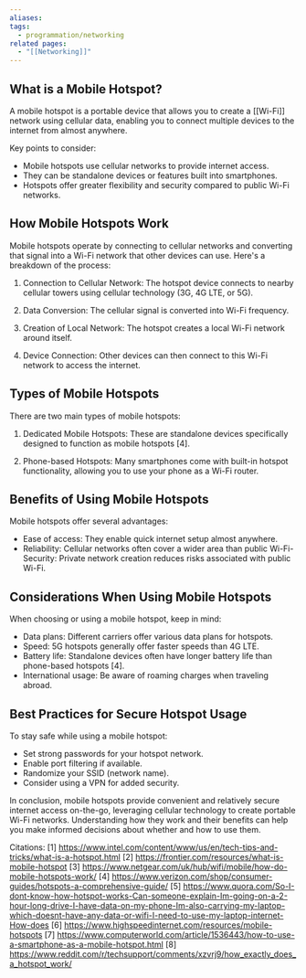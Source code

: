 ```yaml
---
aliases: 
tags:
  - programmation/networking
related pages:
  - "[[Networking]]"
---
```

## What is a Mobile Hotspot?

A mobile hotspot is a portable device that allows you to create a [[Wi-Fi]] network using cellular data, enabling you to connect multiple devices to the internet from almost anywhere.

Key points to consider:

- Mobile hotspots use cellular networks to provide internet access.
- They can be standalone devices or features built into smartphones.
- Hotspots offer greater flexibility and security compared to public Wi-Fi networks.

## How Mobile Hotspots Work

Mobile hotspots operate by connecting to cellular networks and converting that signal into a Wi-Fi network that other devices can use. Here's a breakdown of the process:

1. Connection to Cellular Network: The hotspot device connects to nearby cellular towers using cellular technology (3G, 4G LTE, or 5G).

2. Data Conversion: The cellular signal is converted into Wi-Fi frequency.

3. Creation of Local Network: The hotspot creates a local Wi-Fi network around itself.

4. Device Connection: Other devices can then connect to this Wi-Fi network to access the internet.

## Types of Mobile Hotspots

There are two main types of mobile hotspots:

1. Dedicated Mobile Hotspots: These are standalone devices specifically designed to function as mobile hotspots [4].

2. Phone-based Hotspots: Many smartphones come with built-in hotspot functionality, allowing you to use your phone as a Wi-Fi router.

## Benefits of Using Mobile Hotspots

Mobile hotspots offer several advantages:

- Ease of access: They enable quick internet setup almost anywhere.
- Reliability: Cellular networks often cover a wider area than public Wi-Fi- Security: Private network creation reduces risks associated with public Wi-Fi.

## Considerations When Using Mobile Hotspots

When choosing or using a mobile hotspot, keep in mind:

- Data plans: Different carriers offer various data plans for hotspots.
- Speed: 5G hotspots generally offer faster speeds than 4G LTE.
- Battery life: Standalone devices often have longer battery life than phone-based hotspots [4].
- International usage: Be aware of roaming charges when traveling abroad.

## Best Practices for Secure Hotspot Usage

To stay safe while using a mobile hotspot:

- Set strong passwords for your hotspot network.
- Enable port filtering if available.
- Randomize your SSID (network name).
- Consider using a VPN for added security.

In conclusion, mobile hotspots provide convenient and relatively secure internet access on-the-go, leveraging cellular technology to create portable Wi-Fi networks. Understanding how they work and their benefits can help you make informed decisions about whether and how to use them.

Citations:
[1] https://www.intel.com/content/www/us/en/tech-tips-and-tricks/what-is-a-hotspot.html
[2] https://frontier.com/resources/what-is-mobile-hotspot
[3] https://www.netgear.com/uk/hub/wifi/mobile/how-do-mobile-hotspots-work/
[4] https://www.verizon.com/shop/consumer-guides/hotspots-a-comprehensive-guide/
[5] https://www.quora.com/So-I-dont-know-how-hotspot-works-Can-someone-explain-Im-going-on-a-2-hour-long-drive-I-have-data-on-my-phone-Im-also-carrying-my-laptop-which-doesnt-have-any-data-or-wifi-I-need-to-use-my-laptop-internet-How-does
[6] https://www.highspeedinternet.com/resources/mobile-hotspots
[7] https://www.computerworld.com/article/1536443/how-to-use-a-smartphone-as-a-mobile-hotspot.html
[8] https://www.reddit.com/r/techsupport/comments/xzvrj9/how_exactly_does_a_hotspot_work/
